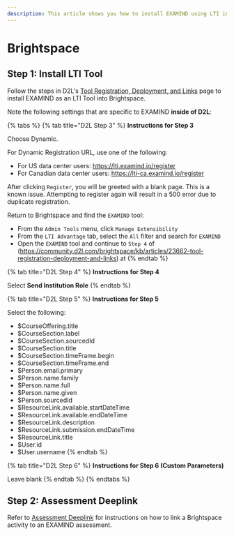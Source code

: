 ```yaml
---
description: This article shows you how to install EXAMIND using LTI in Brightspace.
---
```


# Brightspace

## Step 1: Install LTI Tool

Follow the steps in D2L's [Tool Registration, Deployment, and Links](https://community.d2l.com/brightspace/kb/articles/23662-tool-registration-deployment-and-links) page to install EXAMIND as an LTI Tool into Brightspace.

Note the following settings that are specific to EXAMIND **inside of D2L**:

{% tabs %}
{% tab title="D2L Step 3" %}
**Instructions for Step 3**

Choose Dynamic.

For Dynamic Registration URL, use one of the following:

* For US data center users: https://lti.examind.io/register
* For Canadian data center users: https://lti-ca.examind.io/register

After clicking `Register`, you will be greeted with a blank page. This is a known issue. Attempting to register again will result in a 500 error due to duplicate registration.

Return to Brightspace and find the `EXAMIND` tool:

* From the `Admin Tools` menu, click `Manage Extensibility`
* From the `LTI Advantage` tab, select the `All` filter and search for `EXAMIND`
* Open the `EXAMIND` tool and continue to `Step 4` of (https://community.d2l.com/brightspace/kb/articles/23662-tool-registration-deployment-and-links) at 
{% endtab %}

{% tab title="D2L Step 4" %}
**Instructions for Step 4**

Select **Send Institution Role**
{% endtab %}

{% tab title="D2L Step 5" %}
**Instructions for Step 5**

Select the following:

* $CourseOffering.title
* $CourseSection.label
* $CourseSection.sourcedId
* $CourseSection.title
* $CourseSection.timeFrame.begin
* $CourseSection.timeFrame.end
* $Person.email.primary
* $Person.name.family
* $Person.name.full
* $Person.name.given
* $Person.sourcedId
* $ResourceLink.available.startDateTime
* $ResourceLink.available.endDateTime
* $ResourceLink.description
* $ResourceLink.submission.endDateTime
* $ResourceLink.title
* $User.id
* $User.username
{% endtab %}

{% tab title="D2L Step 6" %}
**Instructions for Step 6 (Custom Parameters)**

Leave blank
{% endtab %}
{% endtabs %}

## Step 2: Assessment Deeplink

Refer to [Assessment Deeplink](../../get-started/lms-integrated/assessment-deeplink/#brightspace) for instructions on how to link a Brightspace activity to an EXAMIND assessment.
